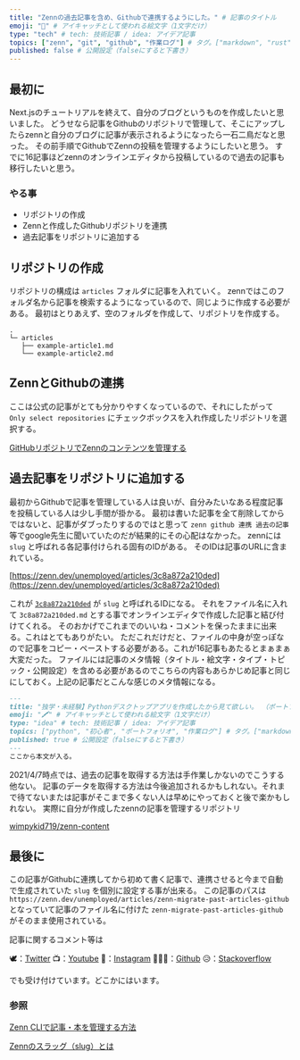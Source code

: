 ```yaml
---
title: "Zennの過去記事を含め、Githubで連携するようにした。" # 記事のタイトル
emoji: "🚚" # アイキャッチとして使われる絵文字（1文字だけ）
type: "tech" # tech: 技術記事 / idea: アイデア記事
topics: ["zenn", "git", "github", "作業ログ"] # タグ。["markdown", "rust", "aws"]のように指定する
published: false # 公開設定（falseにすると下書き）
---
```

## 最初に

Next.jsのチュートリアルを終えて、自分のブログというものを作成したいと思いました。
どうせなら記事をGithubのリポジトリで管理して、そこにアップしたらzennと自分のブログに記事が表示されるようになったら一石二鳥だなと思った。
その前手順でGithubでZennの投稿を管理するようにしたいと思う。
すでに16記事ほどzennのオンラインエディタから投稿しているので過去の記事も移行したいと思う。

### やる事

- リポジトリの作成
- Zennと作成したGithubリポジトリを連携
- 過去記事をリポジトリに追加する

## リポジトリの作成

リポジトリの構成は `articles` フォルダに記事を入れていく。
zennではこのフォルダ名から記事を検索するようになっているので、同じように作成する必要がある。
最初はとりあえず、空のフォルダを作成して、リポジトリを作成する。

```
.
└─ articles
   ├── example-article1.md
   └── example-article2.md
```

## ZennとGithubの連携

ここは公式の記事がとても分かりやすくなっているので、それにしたがって `Only select repositories` にチェックボックスを入れ作成したリポジトリを選択する。

[GitHubリポジトリでZennのコンテンツを管理する](https://zenn.dev/zenn/articles/connect-to-github)

## 過去記事をリポジトリに追加する

最初からGithubで記事を管理している人は良いが、自分みたいなある程度記事を投稿している人は少し手間が掛かる。
最初は書いた記事を全て削除してからではないと、記事がダブったりするのではと思って `zenn github 連携 過去の記事` 等でgoogle先生に聞いていたのだが結果的にその心配はなかった。
zennには `slug` と呼ばれる各記事付けられる固有のIDがある。
そのIDは記事のURLに含まれている。

[https://zenn.dev/unemployed/articles/3c8a872a210ded](https://zenn.dev/unemployed/articles/3c8a872a210ded)

これが [`3c8a872a210ded`](https://zenn.dev/unemployed/articles/3c8a872a210ded) が `slug` と呼ばれるIDになる。
それをファイル名に入れて `3c8a872a210ded.md` とする事でオンラインエディタで作成した記事と結び付けてくれる。
そのおかげでこれまでのいいね・コメントを保ったままに出来る。これはとてもありがたい。
ただこれだけだと、ファイルの中身が空っぽなので記事をコピー・ペーストする必要がある。これが16記事もあたるとまぁまぁ大変だった。
ファイルには記事のメタ情報（タイトル・絵文字・タイプ・トピック・公開設定）を含める必要があるのでこちらの内容もあらかじめ記事と同じにしておく。上記の記事だとこんな感じのメタ情報になる。

```markdown
---
title: "独学・未経験】Pythonデスクトップアプリを作成したから見て欲しい。 （ポートフォリオ ）" # 記事のタイトル
emoji: "🖍️" # アイキャッチとして使われる絵文字（1文字だけ）
type: "idea" # tech: 技術記事 / idea: アイデア記事
topics: ["python", "初心者", "ポートフォリオ", "作業ログ"] # タグ。["markdown", "rust", "aws"]のように指定する
published: true # 公開設定（falseにすると下書き）
---
ここから本文が入る。
```

2021/4/7時点では、過去の記事を取得する方法は手作業しかないのでこうする他ない。
記事のデータを取得する方法は今後追加されるかもしれない。それまで待てないまたは記事がそこまで多くない人は早めにやっておくと後で楽かもしれない。
実際に自分が作成したzennの記事を管理するリポジトリ

[wimpykid719/zenn-content](https://github.com/wimpykid719/zenn-content)

## 最後に

この記事がGithubに連携してから初めて書く記事で、連携させると今まで自動で生成されていた `slug` を個別に設定する事が出来る。
この記事のパスは `https://zenn.dev/unemployed/articles/zenn-migrate-past-articles-github` となっていて記事のファイル名に付けた `zenn-migrate-past-articles-github` がそのまま使用されている。

記事に関するコメント等は

🕊：[Twitter](https://twitter.com/Unemployed_jp)
📺：[Youtube](https://www.youtube.com/channel/UCT3wLdiZS3Gos87f9fu4EOQ/featured?view_as=subscriber)
📸：[Instagram](https://www.instagram.com/unemployed_jp/)
👨🏻‍💻：[Github](https://github.com/wimpykid719?tab=repositories)
😥：[Stackoverflow](https://ja.stackoverflow.com/users/edit/22565)

でも受け付けています。どこかにはいます。

### 参照

[Zenn CLIで記事・本を管理する方法](https://zenn.dev/zenn/articles/zenn-cli-guide)

[Zennのスラッグ（slug）とは](https://zenn.dev/zenn/articles/what-is-slug)
